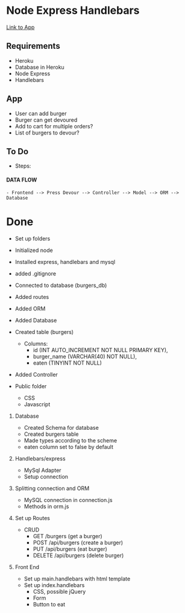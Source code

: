 # Node Express Handlebars

[Link to App](https://secure-crag-18155.herokuapp.com/burgers)

## Requirements

- Heroku
- Database in Heroku
- Node Express
- Handlebars

## App

- User can add burger
- Burger can get devoured
- Add to cart for multiple orders?
- List of burgers to devour?

## To Do

- Steps:

#### DATA FLOW

    - Frontend --> Press Devour --> Controller --> Model --> ORM --> Database

# Done

- Set up folders

- Initialized node

- Installed express, handlebars and mysql

- added .gitignore

- Connected to database (burgers_db)

- Added routes

- Added ORM

- Added Database

* Created table (burgers)

  - Columns:
    - id (INT AUTO_INCREMENT NOT NULL PRIMARY KEY),
    - burger_name (VARCHAR(40) NOT NULL),
    - eaten (TINYINT NOT NULL)

* Added Controller

* Public folder

  - CSS
  - Javascript

1.  Database

    - Created Schema for database
    - Created burgers table
    - Made types according to the scheme
    - eaten column set to false by default

2.  Handlebars/express

    - MySql Adapter
    - Setup connection

3.  Splitting connection and ORM

    - MySQL connection in connection.js
    - Methods in orm.js

4.  Set up Routes

    - CRUD
      - GET /burgers (get a burger)
      - POST /api/burgers (create a burger)
      - PUT /api/burgers (eat burger)
      - DELETE /api/burgers (delete burger)

5.  Front End

    - Set up main.handlebars with html template
    - Set up index.handlebars
      - CSS, possible jQuery
      - Form
      - Button to eat
